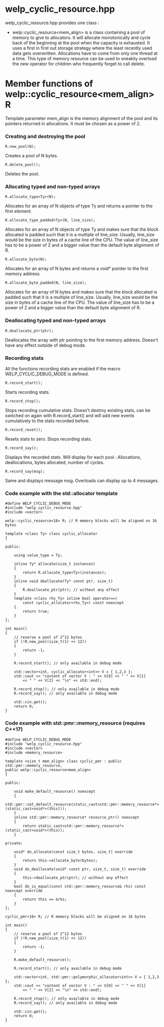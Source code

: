 # welp_cyclic_resource.hpp

welp_cyclic_resource.hpp provides one class :

- welp::cyclic_resource<mem_align> is a class containing a pool of memory to give to allocators. It will allocate monotonically and cycle back of the beginning at the pool when the capacity is exhausted. It uses a first in first out storage strategy where the least recently used data gets overwritten. Allocations have to come from only one thread at a time. This type of memory resource can be used to sneakily overload the new operator for children who frequently forget to call delete.

# Member functions of welp::cyclic_resource<mem_align> R

Template parameter mem_align is the memory alignment of the pool and its pointers returned in allocations. It must be chosen as a power of 2.

### Creating and destroying the pool

	R.new_pool(N); 

Creates a pool of N bytes.

	R.delete_pool(); 

Deletes the pool.

### Allocating typed and non-typed arrays

	R.allocate_type<Ty>(N); 

Allocates for an array of N objects of type Ty and returns a pointer to the first element.

	R.allocate_type_padded<Ty>(N, line_size); 

Allocates for an array of N objects of type Ty and makes sure that the block allocated is padded such that it is a multiple of line_size. Usually, line_size would be the size in bytes of a cache line of the CPU. The value of line_size has to be a power of 2 and a bigger value than the default byte alignment of R.

	R.allocate_byte(N); 

Allocates for an array of N bytes and returns a void* pointer to the first memory address.

	R.allocate_byte_padded(N, line_size); 

Allocates for an array of N bytes and makes sure that the block allocated is padded such that it is a multiple of line_size. Usually, line_size would be the size in bytes of a cache line of the CPU. The value of line_size has to be a power of 2 and a bigger value than the default byte alignment of R.

### Deallocating typed and non-typed arrays

	R.deallocate_ptr(ptr); 

Deallocates the array with ptr pointing to the first memory address. Doesn't have any effect outside of debug mode.

### Recording stats

All the functions recording stats are enabled if the macro WELP_CYCLIC_DEBUG_MODE is defined.

	R.record_start();

Starts recording stats.

	R.record_stop();

Stops recording cumulative stats. Doesn't destroy existing stats, can be switched on again with R.record_start() and will add new events cumulatively to the stats recorded before.

	R.record_reset();

Resets stats to zero. Stops recording stats.

	R.record_say();

Displays the recorded stats. Will display for each pool : Allocations, deallocations, bytes allocated, number of cycles.

	R.record_say(msg);

Same and displays message msg. Overloads can display up to 4 messages.

### Code example with the std::allocator template

	#define WELP_CYCLIC_DEBUG_MODE
	#include "welp_cyclic_resource.hpp"
	#include <vector>
	
	welp::cyclic_resource<16> R; // R memory blocks will be aligned on 16 bytes
	
	template <class Ty> class cyclic_allocator
	{
	
	public:

		using value_type = Ty;
		
		inline Ty* allocate(size_t instances)
		{
			return R.allocate_type<Ty>(instances);
		}
		inline void deallocate(Ty* const ptr, size_t)
		{
			R.deallocate_ptr(ptr); // without any effect
		}
		template <class rhs_Ty> inline bool operator==(
			const cyclic_allocator<rhs_Ty>) const noexcept
		{
			return true;
		}
	};

	int main()
	{
		// reserve a pool of 2^12 bytes
		if (!R.new_pool(size_t(1) << 12))
		{
			return -1;
		}
	
		R.record_start(); // only available in debug mode
	
		std::vector<int, cyclic_allocator<int>> V = { 1,2,3 };
		std::cout << "content of vector V : " << V[0] << " " << V[1]
			<< " " << V[2] << "\n" << std::endl;
	
		R.record_stop(); // only available in debug mode
		R.record_say(); // only available in debug mode
	
		std::cin.get();
		return 0;
	}

### Code example with std::pmr::memory_resource (requires C++17)

	#define WELP_CYCLIC_DEBUG_MODE
	#include "welp_cyclic_resource.hpp"
	#include <vector>
	#include <memory_resource>
	
	template <size_t mem_align> class cyclic_pmr : public std::pmr::memory_resource,
	public welp::cyclic_resource<mem_align>
	{
	
	public:
	
		void make_default_resource() noexcept
		{
			std::pmr::set_default_resource(static_cast<std::pmr::memory_resource*>(static_cast<void*>(this)));
		}
		inline std::pmr::memory_resource* resource_ptr() noexcept
		{
			return static_cast<std::pmr::memory_resource*>(static_cast<void*>(this));
		}

	private:
	
		void* do_allocate(const size_t bytes, size_t) override
		{
			return this->allocate_byte(bytes);
		}
		void do_deallocate(void* const ptr, size_t, size_t) override
		{
			this->deallocate_ptr(ptr); // without any effect
		}
		bool do_is_equal(const std::pmr::memory_resource& rhs) const noexcept override
		{
			return this == &rhs;
		}
	};
	
	cyclic_pmr<16> R; // R memory blocks will be aligned on 16 bytes
	
	int main()
	{
		// reserve a pool of 2^12 bytes
		if (!R.new_pool(size_t(1) << 12))
		{
			return -1;
		}
	
		R.make_default_resource();
	
		R.record_start(); // only available in debug mode
	
		std::vector<int, std::pmr::polymorphic_allocator<int>> V = { 1,2,3 };
		std::cout << "content of vector V : " << V[0] << " " << V[1]
			<< " " << V[2] << "\n" << std::endl;
	
		R.record_stop(); // only available in debug mode
		R.record_say(); // only available in debug mode
	
		std::cin.get();
		return 0;
	}
